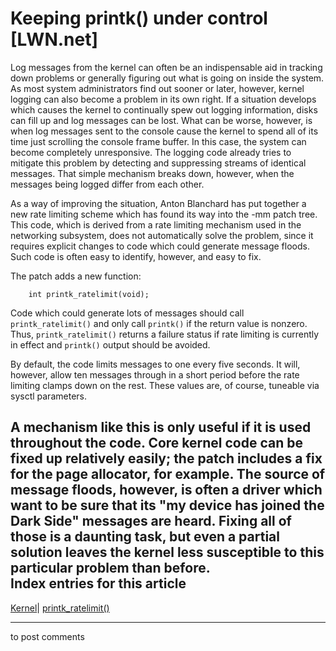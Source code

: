 # Keeping printk() under control [LWN.net]

Log messages from the kernel can often be an indispensable aid in tracking down problems or generally figuring out what is going on inside the system. As most system administrators find out sooner or later, however, kernel logging can also become a problem in its own right. If a situation develops which causes the kernel to continually spew out logging information, disks can fill up and log messages can be lost. What can be worse, however, is when log messages sent to the console cause the kernel to spend all of its time just scrolling the console frame buffer. In this case, the system can become completely unresponsive. The logging code already tries to mitigate this problem by detecting and suppressing streams of identical messages. That simple mechanism breaks down, however, when the messages being logged differ from each other. 

As a way of improving the situation, Anton Blanchard has put together a new rate limiting scheme which has found its way into the -mm patch tree. This code, which is derived from a rate limiting mechanism used in the networking subsystem, does not automatically solve the problem, since it requires explicit changes to code which could generate message floods. Such code is often easy to identify, however, and easy to fix. 

The patch adds a new function: 
    
    
        int printk_ratelimit(void);
    

Code which could generate lots of messages should call `printk_ratelimit()` and only call `printk()` if the return value is nonzero. Thus, `printk_ratelimit()` returns a failure status if rate limiting is currently in effect and `printk()` output should be avoided. 

By default, the code limits messages to one every five seconds. It will, however, allow ten messages through in a short period before the rate limiting clamps down on the rest. These values are, of course, tuneable via sysctl parameters. 

A mechanism like this is only useful if it is used throughout the code. Core kernel code can be fixed up relatively easily; the patch includes a fix for the page allocator, for example. The source of message floods, however, is often a driver which want to be sure that its "my device has joined the Dark Side" messages are heard. Fixing all of those is a daunting task, but even a partial solution leaves the kernel less susceptible to this particular problem than before.  
Index entries for this article  
---  
[Kernel](/Kernel/Index)| [printk_ratelimit()](/Kernel/Index#printk_ratelimit)  
  


* * *

to post comments 
